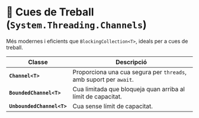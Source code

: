 # **🔹  Cues de Treball (`System.Threading.Channels`)**
Més modernes i eficients que `BlockingCollection<T>`, ideals per a cues de treball.

| **Classe**                   | **Descripció** |
|------------------------------|---------------|
| **`Channel<T>`**             | Proporciona una cua segura per `threads`, amb suport per `await`. |
| **`BoundedChannel<T>`**      | Cua limitada que bloqueja quan arriba al límit de capacitat. |
| **`UnboundedChannel<T>`**    | Cua sense límit de capacitat. |

